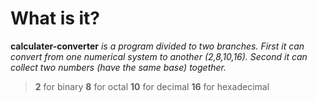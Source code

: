# What is it?

**calculater-converter**
_is a program divided to two branches. First it can convert from one numerical system to another (2,8,10,16). Second it can collect two numbers (have the same base) together._

>**2** for binary
>**8** for octal
>**10** for decimal
>**16** for hexadecimal

